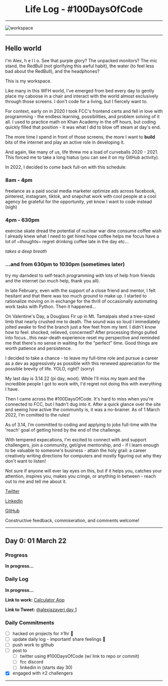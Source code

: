 <h1 align="center">Life Log - #100DaysOfCode</h1>

___

![workspace](assets/IMG_4044.png)

___

## Hello world
I'm Alex, h e l l o. See that purple glory? The unpacked monitors? The mic stand, the RedBull (not glorifying this awful habit), the water (to feel less bad about the RedBull), and the headphones?

This is my workspace. 

Like many in this WFH world, I've emerged from bed every day to gently place my caboose in a chair and interact with the world almost exclusively through those screens. I don't code for a living, but I fiercely want to.

For context, early on in 2020 I took FCC's frontend certs and fell in love with programming - the endless learning, possibilities, and problem solving of it all. I used to practice math on Khan Academy in the off hours, but coding quickly filled that position - it was what I did to blow off steam at day's end. 

The more time I spend in front of those screens, the more I want to **build** bits of the internet and play an active role in developing it.

And again, like many of us, life threw me a load of curveballs 2020 - 2021. This forced me to take a long hiatus (you can see it on my GitHub activity). 

In 2022, I decided to come back full-on with this schedule:

### 8am - 4pm 

freelance as a paid social media marketer 
optimize ads across facebook, pinterest, instagram, tiktok, and snapchat 
work with cool people at a cool agency
be grateful for the opportunity, yet know I want to code instead (sigh)

### 4pm - 630pm
exercise
skate 
dread the potential of nuclear war 
dine 
consume coffee 
wish I already knew what I need to get hired 
hope coffee helps me focus 
have a lot of ~thoughts~
regret drinking coffee late in the day
etc...

*takes a deep breath* 

### ...and from 630pm to 1030pm (sometimes later)
try
my darndest to self-teach programming with lots of help from friends and the internet (so much help, thank you all).

In late February, even with the support of a close friend and mentor, I felt hesitant and that there was too much ground to make up. I started to rationalize moving on in exchange for the thrill of occasionally automating work tasks with Python. Then it happened...

On Valentine's Day, a Douglass Fir up in Mt. Tamalpais shed a tree-sized limb that nearly crushed me to death. The sound was so loud I immediately jolted awake to find the branch just a few feet from my tent. I didn't know how to feel: shocked, relieved, concerned? After processing things pulled into focus...this near-death experience reset my perspective and reminded me that there's no sense in waiting for the "perfect" time. Good things are worth patience and persistence.

I decided to take a chance - to leave my full-time role and pursue a career as a dev as aggressively as possible with this renewed appreciation for the possible brevity of life. YOLO, right? (sorry)

My last day is 3.14.22 (pi day, woot). While I'll miss my team and the incredible people I got to work with, I'd regret not doing this with everything I have.

Then I came across the #100DaysOfCode. It's hard to miss when you're connected to FCC, but I hadn't dug into it. After a quick glance over the site and seeing how active the community is, it was a no-brainer. As of 1 March 2022, I'm comitted to the rules!

As of 3.14, I'm committed to coding and applying to jobs full-time with the 'reach' goal of getting hired by the end of the challenge. 

With tempered expecations, I'm excited to connect with and support challengers, join a community, get/give mentorship, and - if I learn enough to be valuable to someone's business - attain the holy grail: a career creatively writing directions for computers and mostly figuring out why they don't want to listen!

Not sure if anyone will ever lay eyes on this, but if it helps you, catches your attention, inspires you, makes you cringe, or anything in between - reach out to me and tell me about it.

[Twitter](https://twitter.com/alexjazayeri)

[LinkedIn](https://www.linkedin.com/in/alex-ownejazayeri/)

[GitHub](https://github.com/alexownejazayeri)

Constructive feedback, commiseration, and comments welcome!

___

## Day 0: 01 March 22

### Progress

**In progress...**

### Daily Log 

**In progress...**

**Link to work:** [Calculator App](http://www.example.com)

**Link to Tweet:** [@alexjazayeri day 1]()

### Daily Commitments
- [ ] hacked on projects for ≥1hr 👾
- [ ] update daily log - important! share feelings 🌈 
- [ ] push work to github
- [ ] post to
  - [ ] twitter using #100DaysOfCode (w/ link to repo or commit)
  - [ ] fcc discord
  - [ ] linkedin in (starts day 30)
- [x] engaged with ≥2 challengers
___
